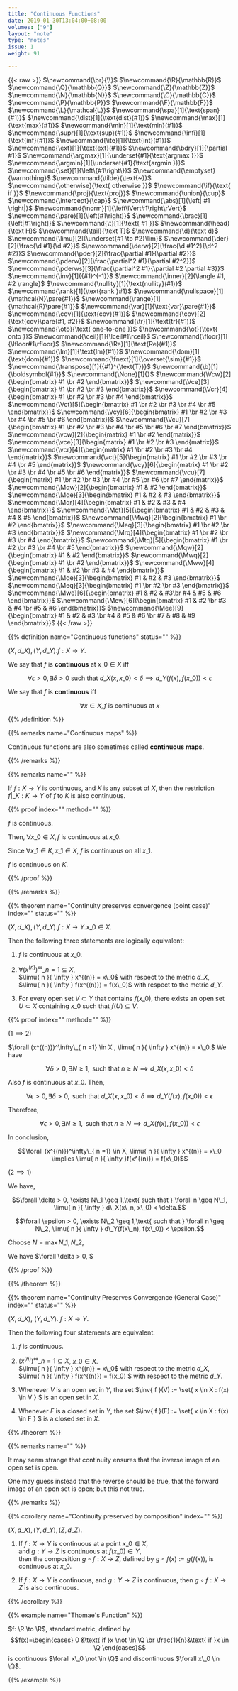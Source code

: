 ```yaml
---
title: "Continuous Functions"
date: 2019-01-30T13:04:00+08:00
volumes: ["9"]
layout: "note"
type: "notes"
issue: 1
weight: 91

---
```


<!--more-->

<div class="latex-macros">
  {{< raw >}}
    $\newcommand{\br}{\\}$
    $\newcommand{\R}{\mathbb{R}}$
    $\newcommand{\Q}{\mathbb{Q}}$
    $\newcommand{\Z}{\mathbb{Z}}$
    $\newcommand{\N}{\mathbb{N}}$
    $\newcommand{\C}{\mathbb{C}}$
    $\newcommand{\P}{\mathbb{P}}$
    $\newcommand{\F}{\mathbb{F}}$
    $\newcommand{\L}{\mathcal{L}}$
    $\newcommand{\spa}[1]{\text{span}(#1)}$
    $\newcommand{\dist}[1]{\text{dist}(#1)}$
    $\newcommand{\max}[1]{\text{max}(#1)}$
    $\newcommand{\min}[1]{\text{min}(#1)}$
    $\newcommand{\supr}[1]{\text{sup}(#1)}$
    $\newcommand{\infi}[1]{\text{inf}(#1)}$
    $\newcommand{\ite}[1]{\text{int}(#1)}$
    $\newcommand{\ext}[1]{\text{ext}(#1)}$
    $\newcommand{\bdry}[1]{\partial #1}$
    $\newcommand{\argmax}[1]{\underset{#1}{\text{argmax }}}$
    $\newcommand{\argmin}[1]{\underset{#1}{\text{argmin }}}$
    $\newcommand{\set}[1]{\left\{#1\right\}}$
    $\newcommand{\emptyset}{\varnothing}$
    $\newcommand{\tilde}{\text{~}}$
    $\newcommand{\otherwise}{\text{ otherwise }}$
    $\newcommand{\if}{\text{ if }}$
    $\newcommand{\proj}{\text{proj}}$
    $\newcommand{\union}{\cup}$
    $\newcommand{\intercept}{\cap}$
    $\newcommand{\abs}[1]{\left| #1 \right|}$
    $\newcommand{\norm}[1]{\left\lVert#1\right\rVert}$
    $\newcommand{\pare}[1]{\left(#1\right)}$
    $\newcommand{\brac}[1]{\left[#1\right]}$
    $\newcommand{\t}[1]{\text{ #1 }}$
    $\newcommand{\head}{\text H}$
    $\newcommand{\tail}{\text T}$
    $\newcommand{\d}{\text d}$
    $\newcommand{\limu}[2]{\underset{#1 \to #2}\lim}$
    $\newcommand{\der}[2]{\frac{\d #1}{\d #2}}$
    $\newcommand{\derw}[2]{\frac{\d #1^2}{\d^2 #2}}$
    $\newcommand{\pder}[2]{\frac{\partial #1}{\partial #2}}$
    $\newcommand{\pderw}[2]{\frac{\partial^2 #1}{\partial #2^2}}$
    $\newcommand{\pderws}[3]{\frac{\partial^2 #1}{\partial #2 \partial #3}}$
    $\newcommand{\inv}[1]{{#1}^{-1}}$
    $\newcommand{\inner}[2]{\langle #1, #2 \rangle}$
    $\newcommand{\nullity}[1]{\text{nullity}(#1)}$
    $\newcommand{\rank}[1]{\text{rank }#1}$
    $\newcommand{\nullspace}[1]{\mathcal{N}\pare{#1}}$
    $\newcommand{\range}[1]{\mathcal{R}\pare{#1}}$
    $\newcommand{\var}[1]{\text{var}\pare{#1}}$
    $\newcommand{\cov}[1]{\text{cov}(#1)}$
    $\newcommand{\cov}[2]{\text{cov}\pare{#1, #2}}$
    $\newcommand{\tr}[1]{\text{tr}(#1)}$
    $\newcommand{\oto}{\text{ one-to-one }}$
    $\newcommand{\ot}{\text{ onto }}$
    $\newcommand{\ceil}[1]{\lceil#1\rceil}$
    $\newcommand{\floor}[1]{\lfloor#1\rfloor}$
    $\newcommand{\Re}[1]{\text{Re}(#1)}$
    $\newcommand{\Im}[1]{\text{Im}(#1)}$
    $\newcommand{\dom}[1]{\text{dom}(#1)}$
    $\newcommand{\fnext}[1]{\overset{\sim}{#1}}$
    $\newcommand{\transpose}[1]{{#1}^{\text{T}}}$
    $\newcommand{\b}[1]{\boldsymbol{#1}}$
    $\newcommand{\None}[1]{}$
    $\newcommand{\Vcw}[2]{\begin{bmatrix} #1 \br #2 \end{bmatrix}}$
    $\newcommand{\Vce}[3]{\begin{bmatrix} #1 \br #2 \br #3 \end{bmatrix}}$
    $\newcommand{\Vcr}[4]{\begin{bmatrix} #1 \br #2 \br #3 \br #4 \end{bmatrix}}$
    $\newcommand{\Vct}[5]{\begin{bmatrix} #1 \br #2 \br #3 \br #4 \br #5 \end{bmatrix}}$
    $\newcommand{\Vcy}[6]{\begin{bmatrix} #1 \br #2 \br #3 \br #4 \br #5 \br #6 \end{bmatrix}}$
    $\newcommand{\Vcu}[7]{\begin{bmatrix} #1 \br #2 \br #3 \br #4 \br #5 \br #6 \br #7 \end{bmatrix}}$
    $\newcommand{\vcw}[2]{\begin{matrix} #1 \br #2 \end{matrix}}$
    $\newcommand{\vce}[3]{\begin{matrix} #1 \br #2 \br #3 \end{matrix}}$
    $\newcommand{\vcr}[4]{\begin{matrix} #1 \br #2 \br #3 \br #4 \end{matrix}}$
    $\newcommand{\vct}[5]{\begin{matrix} #1 \br #2 \br #3 \br #4 \br #5 \end{matrix}}$
    $\newcommand{\vcy}[6]{\begin{matrix} #1 \br #2 \br #3 \br #4 \br #5 \br #6 \end{matrix}}$
    $\newcommand{\vcu}[7]{\begin{matrix} #1 \br #2 \br #3 \br #4 \br #5 \br #6 \br #7 \end{matrix}}$
    $\newcommand{\Mqw}[2]{\begin{bmatrix} #1 & #2 \end{bmatrix}}$
    $\newcommand{\Mqe}[3]{\begin{bmatrix} #1 & #2 & #3 \end{bmatrix}}$
    $\newcommand{\Mqr}[4]{\begin{bmatrix} #1 & #2 & #3 & #4 \end{bmatrix}}$
    $\newcommand{\Mqt}[5]{\begin{bmatrix} #1 & #2 & #3 & #4 & #5 \end{bmatrix}}$
    $\newcommand{\Mwq}[2]{\begin{bmatrix} #1 \br #2 \end{bmatrix}}$
    $\newcommand{\Meq}[3]{\begin{bmatrix} #1 \br #2 \br #3 \end{bmatrix}}$
    $\newcommand{\Mrq}[4]{\begin{bmatrix} #1 \br #2 \br #3 \br #4 \end{bmatrix}}$
    $\newcommand{\Mtq}[5]{\begin{bmatrix} #1 \br #2 \br #3 \br #4 \br #5 \end{bmatrix}}$
    $\newcommand{\Mqw}[2]{\begin{bmatrix} #1 & #2 \end{bmatrix}}$
    $\newcommand{\Mwq}[2]{\begin{bmatrix} #1 \br #2 \end{bmatrix}}$
    $\newcommand{\Mww}[4]{\begin{bmatrix} #1 & #2 \br #3 & #4 \end{bmatrix}}$
    $\newcommand{\Mqe}[3]{\begin{bmatrix} #1 & #2 & #3 \end{bmatrix}}$
    $\newcommand{\Meq}[3]{\begin{bmatrix} #1 \br #2 \br #3 \end{bmatrix}}$
    $\newcommand{\Mwe}[6]{\begin{bmatrix} #1 & #2 & #3\br #4 & #5 & #6 \end{bmatrix}}$
    $\newcommand{\Mew}[6]{\begin{bmatrix} #1 & #2 \br #3 & #4 \br #5 & #6 \end{bmatrix}}$
    $\newcommand{\Mee}[9]{\begin{bmatrix} #1 & #2 & #3 \br #4 & #5 & #6 \br #7 & #8 & #9 \end{bmatrix}}$
  {{< /raw >}}
</div>

{{% definition name="Continuous functions" status="" %}}

$(X, d\_X), (Y, d\_Y). f: X \to Y$.

We say that $f$ is **continuous** at $x\_0 \in X$ iff

$$\forall \epsilon > 0, \exists \delta > 0\text{ such that }d\_X(x, x\_0) < \delta \implies d\_Y(f(x), f(x\_0)) < \epsilon$$

We say that $f$ is **continuous** iff

$$\forall x \in X, f\text{ is continuous at }x$$

{{% /definition %}}

{{% remarks name="Continuous maps" %}}

Continuous functions are also sometimes called **continuous maps**.

{{% /remarks %}}

{{% remarks name="" %}}

If $f: X \to Y$ is continuous, and $K$ is any subset of $X$, then the
restriction $f|\_K: K \to Y$ of $f$ to $K$ is also continuous.

{{% proof index="" method="" %}}

$f$ is continuous.

Then, $\forall x\_0 \in X, f$ is continuous at $x\_0$.

Since $\forall x\_1 \in K, x\_1 \in X$, $f$ is continuous on all $x\_1$.

$f$ is continuous on $K$.

{{% /proof %}}

{{% /remarks %}}

{{% theorem name="Continuity preserves convergence (point case)" index="" status="" %}}

$(X, d\_X), (Y, d\_Y). f: X \to Y. x\_0 \in X.$

Then the following three statements are logically equivalent:

1. $f$ is continuous at $x\_0$.

2. $\forall (x^{(n)})^\infty\_{ n =1} \subseteq X,$<br>$\limu{ n }{ \infty } x^{(n)} = x\_0$ with respect to the metric $d\_X$, <br> $\limu{ n }{ \infty } f(x^{(n)}) = f(x\_0)$ with respect to the metric $d\_Y$.

3. For every open set $V \subset Y$ that contains $f(x\_0)$, there exists an
open set $U \subset X$ containing $x\_0$ such that $f(U) \subseteq V$.

{{% proof index="" method="" %}}

$(1 \implies 2)$

$\forall (x^{(n)})^\infty\_{ n =1} \in X , \limu{ n }{ \infty } x^{(n)} = x\_0.$ We have

$$\forall \delta > 0, \exists N \geq 1,\text{ such that } n \geq N \implies d\_X(x, x\_0) < \delta$$

Also $f$ is continuous at $x\_0$. Then,

$$\forall \epsilon > 0, \exists \delta > 0, \text{ such that } d\_X(x, x\_0) < \delta \implies d\_Y(f(x), f(x\_0)) < \epsilon$$

Therefore,

$$\forall \epsilon > 0, \exists N \geq 1, \text{ such that } n \geq N \implies d\_X(f(x), f(x\_0)) < \epsilon$$

In conclusion,

$$\forall (x^{(n)})^\infty\_{ n =1} \in X, \limu{ n }{ \infty } x^{(n)} = x\_0 \implies \limu{ n }{ \infty }f(x^{(n)}) = f(x\_0)$$

$(2 \implies 1)$

We have,

$$\forall \delta > 0, \exists N\_1 \geq 1,\text{ such that } \forall n \geq N\_1, \limu{ n }{ \infty } d\_X(x\_n, x\_0) < \delta.$$

$$\forall \epsilon > 0, \exists N\_2 \geq 1,\text{ such that } \forall n \geq N\_2, \limu{ n }{ \infty } d\_Y(f(x\_n), f(x\_0)) < \epsilon.$$

Choose $N = \max{N\_1, N\_2}$,

We have $\forall \delta > 0, $

{{% /proof %}}

{{% /theorem %}}

{{% theorem name="Continuity Preserves Convergence (General Case)" index="" status="" %}}

$(X, d\_X)$, $(Y, d\_Y)$. $f: X \to Y$.

Then the following four statements are equivalent:

1. $f$ is continuous.

2. $(x^{(n)})^\infty\_{ n =1} \subseteq X$, $x\_0 \in X$. <br> $\limu{ n }{ \infty } x^{(n)} = x\_0$ with respect to the metric $d\_X$, <br>$\limu{ n }{ \infty } f(x^{(n)}) = f(x\_0) $ with respect to the metric $d\_Y$.

3. Whenever $V$ is an open set in $Y$, the set $\inv{ f }(V) := \set{ x \in X : f(x) \in V } $ is an open set in $X$.

4. Whenever $F$ is a closed set in $Y$, the set $\inv{ f }(F) := \set{ x \in X : f(x) \in F } $ is a closed set in $X$.

{{% /theorem %}}

{{% remarks name="" %}}

It may seem strange that continuity ensures that the inverse image of an open set is open.

One may guess instead that the reverse should be true, that the forward image of an open set is open; but this not true.

{{% /remarks %}}

{{% corollary name="Continuity preserved by composition" index="" %}}

$(X, d\_X), (Y, d\_Y), (Z, d\_Z).$

1. If $f: X \to Y$ is continuous at a point $x\_0 \in X$, <br>
and $g: Y \to Z$ is continuous at $f(x\_0) \in Y$, <br>
then the composition $g \circ f : X \to Z$, defined by $g \circ f(x) := g(f(x))$, is continuous at $x\_0$.

2. If $f: X \to Y$ is continuous, and $g: Y \to Z$ is continuous, then $g \circ f : X \to Z$ is also continuous.

{{% /corollary %}}

{{% example name="Thomae's Function" %}}

$f: \R \to \R$, standard metric, defined by
$$f(x)=\begin{cases}
0 &\text{ if }x \not \in \Q \br
\frac{1}{n}&\text{ if }x \in \Q
\end{cases}$$
is continuous $\forall x\_0 \not \in \Q$ and discontinuous $\forall x\_0 \in \Q$.

{{% /example %}}

